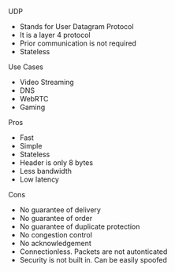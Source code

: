 UDP
- Stands for User Datagram Protocol
- It is a layer 4 protocol
- Prior communication is not required
- Stateless

Use Cases
- Video Streaming
- DNS
- WebRTC
- Gaming

Pros
- Fast
- Simple
- Stateless
- Header is only 8 bytes
- Less bandwidth
- Low latency

Cons
- No guarantee of delivery
- No guarantee of order
- No guarantee of duplicate protection
- No congestion control
- No acknowledgement
- Connectionless. Packets are not autonticated
- Security is not built in. Can be easily spoofed